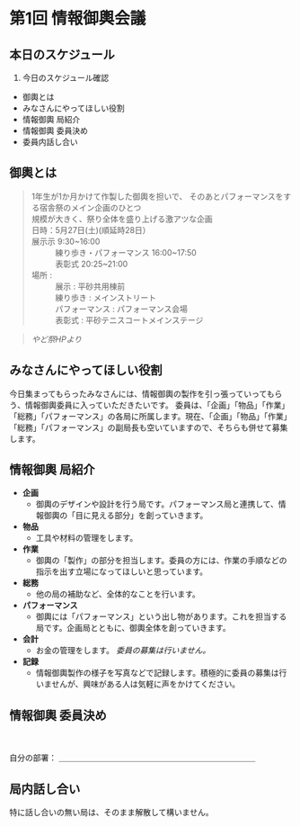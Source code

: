 # 第1回 情報御輿会議

## 本日のスケジュール
1. 今日のスケジュール確認
* 御輿とは
* みなさんにやってほしい役割
* 情報御輿 局紹介
* 情報御輿 委員決め
* 委員内話し合い

## 御輿とは
> 1年生が1か月かけて作製した御輿を担いで、 そのあとパフォーマンスをする宿舎祭のメイン企画のひとつ  
規模が大きく、祭り全体を盛り上げる激アツな企画  
日時：5月27日(土)(順延時28日）  
展示示 9:30~16:00  
   練り歩き・パフォーマンス 16:00~17:50  
   表彰式 20:25~21:00  
場所 :  
   展示 : 平砂共用棟前  
   練り歩き : メインストリート  
   パフォーマンス : パフォーマンス会場  
   表彰式 : 平砂テニスコートメインステージ

> *やど祭HPより*

## みなさんにやってほしい役割

今日集まってもらったみなさんには、情報御輿の製作を引っ張っていってもらう、情報御輿委員に入っていただきたいです。
委員は、「企画」「物品」「作業」「総務」「パフォーマンス」の各局に所属します。現在、「企画」「物品」「作業」「総務」「パフォーマンス」の副局長も空いていますので、そちらも併せて募集します。

## 情報御輿 局紹介

* **企画**  
  * 御輿のデザインや設計を行う局です。パフォーマンス局と連携して、情報御輿の「目に見える部分」を創っていきます。
* **物品**
  * 工具や材料の管理をします。
* **作業**
  * 御輿の「製作」の部分を担当します。委員の方には、作業の手順などの指示を出す立場になってほしいと思っています。
* **総務**
  * 他の局の補助など、全体的なことを行います。
* **パフォーマンス**
  * 御輿には「パフォーマンス」という出し物があります。これを担当する局です。企画局とともに、御輿全体を創っていきます。
* **会計**
  * お金の管理をします。 _委員の募集は行いません。_
* **記録**
  * 情報御輿製作の様子を写真などで記録します。積極的に委員の募集は行いませんが、興味がある人は気軽に声をかけてください。

## 情報御輿 委員決め
<br /><br />
自分の部署： ＿＿＿＿＿＿＿＿＿＿＿＿＿＿＿＿＿＿＿＿＿＿＿＿＿

## 局内話し合い
特に話し合いの無い局は、そのまま解散して構いません。
